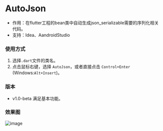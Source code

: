 # AutoJson
* 作用：在flutter工程的bean类中自动生成json_serializable需要的序列化相关代码。
* 支持：Idea、AandroidStudio

### 使用方式
1. 选择```.dart```文件的类名。
2. 点击鼠标右键，选择 ```AutoJson```，或者直接点击 ```Control+Enter``` (Windows:```Alt+Insert```)。

### 版本
* v1.0-beta 满足基本功能。

### 效果图
![image](https://github.com/LuodiJackShen/AutoJson/blob/master/image/preview_high_quality.gif)
